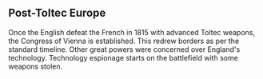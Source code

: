 ## Post-Toltec Europe

Once the English defeat the French in 1815 with advanced Toltec weapons, the Congress of Vienna is established. This redrew borders as per the standard timeline. Other great powers were concerned over England's technology. Technology espionage starts on the battlefield with some weapons stolen.
